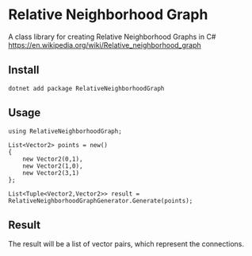# Relative Neighborhood Graph
A class library for creating Relative Neighborhood Graphs in C#<br/>
https://en.wikipedia.org/wiki/Relative_neighborhood_graph<br/>

## Install

```
dotnet add package RelativeNeighborhoodGraph
```

## Usage

```
using RelativeNeighborhoodGraph;

List<Vector2> points = new() 
{
    new Vector2(0,1),
    new Vector2(1,0),
    new Vector2(3,1)
};

List<Tuple<Vector2,Vector2>> result = RelativeNeighborhoodGraphGenerator.Generate(points);
```

## Result

The result will be a list of vector pairs, which represent the connections.